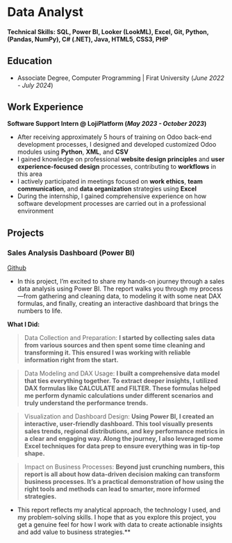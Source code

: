 # Data Analyst

#### Technical Skills: SQL, Power BI, Looker (LookML), Excel, Git, Python, (Pandas, NumPy), C# (.NET), Java, HTML5, CSS3, PHP

## Education
- Associate Degree, Computer Programming | Firat University (_June 2022 - July 2024_)

## Work Experience
**Software Support Intern @ LojiPlatform (_May 2023 - October 2023_)**
- After receiving approximately 5 hours of training on Odoo back-end development processes, I designed and developed customized Odoo modules using **Python**, **XML**, and **CSV**
- I gained knowledge on professional **website design principles** and **user experience-focused design** processes, contributing to **workflows** in this area
- I actively participated in meetings focused on **work ethics**, **team communication**, and **data organization** strategies using **Excel**
- During the internship, I gained comprehensive experience on how software development processes are carried out in a professional environment

## Projects
### Sales Analysis Dashboard (Power BI)
[Github](https://github.com/enskose/Power-BI-Analysis/tree/main)

- In this project, I’m excited to share my hands-on journey through a sales data analysis using Power BI. The report walks you through my process—from gathering and cleaning data, to modeling it with some neat DAX formulas, and finally, creating an interactive dashboard that brings the numbers to life.

**What I Did:**

> Data Collection and Preparation:
**I started by collecting sales data from various sources and then spent some time cleaning and transforming it. This ensured I was working with reliable information right from the start.**

> Data Modeling and DAX Usage:
**I built a comprehensive data model that ties everything together. To extract deeper insights, I utilized DAX formulas like CALCULATE and FILTER. These formulas helped me perform dynamic calculations under different scenarios and truly understand the performance trends.**

> Visualization and Dashboard Design:
**Using Power BI, I created an interactive, user-friendly dashboard. This tool visually presents sales trends, regional distributions, and key performance metrics in a clear and engaging way. Along the journey, I also leveraged some Excel techniques for data prep to ensure everything was in tip-top shape.**

> Impact on Business Processes:
**Beyond just crunching numbers, this report is all about how data-driven decision making can transform business processes. It’s a practical demonstration of how using the right tools and methods can lead to smarter, more informed strategies.**

- This report reflects my analytical approach, the technology I used, and my problem-solving skills. I hope that as you explore this project, you get a genuine feel for how I work with data to create actionable insights and add value to business strategies.**

